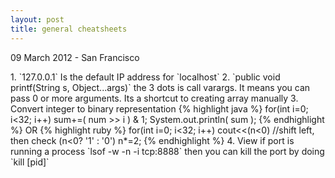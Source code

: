 ```yaml
---
layout: post
title: general cheatsheets
---
```


<p class="meta">09 March 2012 - San Francisco</p>
1. `127.0.0.1` Is the default IP address for `localhost`
2.  `public void printf(String s, Object...args)` the 3 dots is call varargs. It means you can pass 0 or more arguments. 
Its a shortcut to creating array manually
3. Convert integer to binary representation
{% highlight java %}
for(int i=0; i<32; i++)
sum+=( num >> i ) & 1;
System.out.println( sum );
{% endhighlight %}
OR
{% highlight ruby %}
for(int i=0; i<32; i++)
  cout<<(n<0)      //shift left, then check (n<0? '1' : '0')
 	n*=2;
{% endhighlight %}
4. View if port is running a process `lsof -w -n -i tcp:8888` then you can kill the port by doing `kill [pid]`

                        







